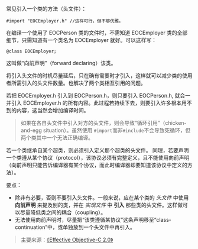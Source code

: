 常见引入一个类的方法（头文件）：
```
#import "EOCEmployer.h" //这样可行，但不够优雅。
```
在编译一个使用了 EOCPerson 类的文件时，不需知道 EOCEmployer 类的全部细节，只需知道有一个类名为 EOCEmployer 就好。可以这样写：
```
@class EOCEmployer;
```
这叫做“向前声明”（forward declaring）该类。

将引入头文件的时机尽量延后，只在确有需要时才引入，这样就可以减少类的使用者所需引入的头文件数量。也解决了两个类相互引用的问题。

若把 EOCEmployer.h 引入到 EOCPerson.h，则只要引入 EOCPerson.h, 就会一并引入 EOCEmployer.h 的所有内容。此过程若持续下去，则要引入许多根本用不到的内容，这当然会增加编译时间。

>如果在各自头文件中引入对方的头文件，则会导致“循环引用”（chicken-and-egg situation）。虽然使用 `#import`而非`#include`不会导致死循环，但两个类其中一个无法正确编译。

若一个类继承自某个超类，则必须引入定义那个超类的头文件。
同理，若要声明一个类遵从某个协议（protocol），该协议必须有完整定义，且不能使用向前声明（向前声明只能告诉编译器有某个协议，而此时编译器却要知道该协议中定义的方法）。

要点：
- 除非有必要，否则不要引入头文件。一般来说，应在某个类的 *头文件* 中使用 **向前声明** 来提及别的类，并在 *实现文件* 中 **引入** 那些类的头文件。这样做可以尽量降低类之间的耦合（coupling）。
- 无法使用向前声明时，尽量把“该类遵循某协议”这条声明移至“class-continuation”中，或单独放到一个头文件中再引入。

>主要来源：[《Effective Objective-C 2.0》](http://book.douban.com/subject/25829244/)